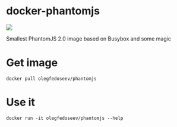 # docker-phantomjs
[![](https://badge.imagelayers.io/olegfedoseev/phantomjs:latest.svg)](https://imagelayers.io/?images=olegfedoseev/phantomjs:latest 'Get your own badge on imagelayers.io') 

Smallest PhantomJS 2.0 image based on Busybox and some magic

# Get image
`docker pull olegfedoseev/phantomjs`

# Use it
`docker run -it olegfedoseev/phantomjs --help`
